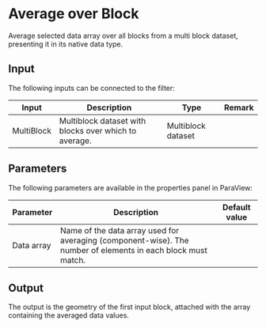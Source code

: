 # Average over Block

Average selected data array over all blocks from a multi block dataset, presenting it in its native data type.

## Input

The following inputs can be connected to the filter:

| Input      | Description                                           | Type               | Remark |
| ---------- | ----------------------------------------------------- | ------------------ | ------ |
| MultiBlock | Multiblock dataset with blocks over which to average. | Multiblock dataset |        |

## Parameters

The following parameters are available in the properties panel in ParaView:

| Parameter  | Description                                                  | Default value |
| ---------- | ------------------------------------------------------------ | ------------- |
| Data array | Name of the data array used for averaging (component-wise). The number of elements in each block must match. |               |

## Output

The output is the geometry of the first input block, attached with the array containing the averaged data values.
